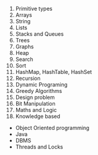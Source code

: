 1. Primitive types
1. Arrays
1. String
1. Lists
1. Stacks and Queues
1. Trees
1. Graphs
1. Heap
1. Search
1. Sort
1. HashMap, HashTable, HashSet
1. Recursion
1. Dynamic Programing
1. Greedy Algorithms
1. Design problem
1. Bit Manipulation
1. Maths and Logic
1. Knowledge based
  - Object Oriented programming
  - Java
  - DBMS
  - Threads and Locks
